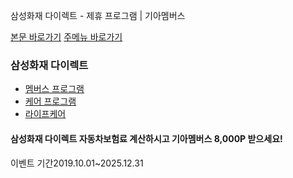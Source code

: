삼성화재 다이렉트 - 제휴 프로그램 | 기아멤버스










 



[본문 바로가기](#content)
[주메뉴 바로가기](#gnb)

### 삼성화재 다이렉트

* [멤버스 프로그램](https://members.kia.com/kr/view/qevt/qevt_event_carcare_index.do)
* [케어 프로그램](https://members.kia.com/kr/view/qevt/qevt_event_carcare_index.do)
* [라이프케어](https://members.kia.com/kr/view/qevt/qevt_event_lifecare_index.do)

#### 삼성화재 다이렉트 자동차보험료 계산하시고 기아멤버스 8,000P 받으세요!

이벤트 기간2019.10.01~2025.12.31
